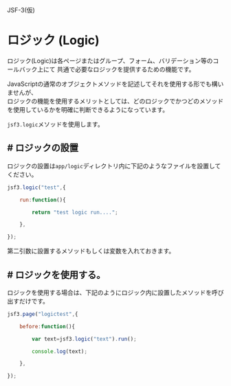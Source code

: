 JSF-3(仮)

# ロジック (Logic)

ロジック(Logic)は各ページまたはグループ、フォーム、バリデーション等のコールバック上にて  共通で必要なロジックを提供するための機能です。

JavaScriptの通常のオブジェクトメソッドを記述してそれを使用する形でも構いませんが、  
ロジックの機能を使用するメリットとしては、どのロジックでかつどのメソッドを使用しているかを明確に判断できるようになっています。  

``jsf3.logic``メソッドを使用します。

## # ロジックの設置

ロジックの設置は``app/logic``ディレクトリ内に下記のようなファイルを設置してください。

```javascript | app/group/test.js
jsf3.logic("test",{

    run:function(){

        return "test logic run....";

    },

});
```

第二引数に設置するメソッドもしくは変数を入れておきます。

## # ロジックを使用する。

ロジックを使用する場合は、下記のようにロジック内に設置したメソッドを呼び出すだけです。

```javascript | app/group/test.js
jsf3.page("logictest",{

    before:function(){

        var text=jsf3.logic("text").run();

        console.log(text);

    },

});
```
